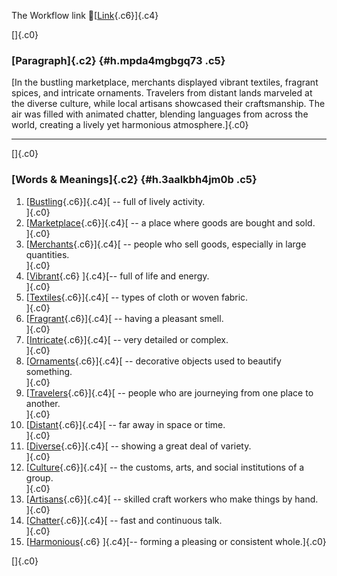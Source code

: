 The Workflow link
👏[[Link](https://www.google.com/url?q=http://www.google.com&sa=D&source=editors&ust=1761227266243997&usg=AOvVaw3RQmpJe051iQamfkqvtaQj){.c6}]{.c4}

[]{.c0}

### [Paragraph]{.c2} {#h.mpda4mgbgq73 .c5}

[In the bustling marketplace, merchants displayed vibrant textiles,
fragrant spices, and intricate ornaments. Travelers from distant lands
marveled at the diverse culture, while local artisans showcased their
craftsmanship. The air was filled with animated chatter, blending
languages from across the world, creating a lively yet harmonious
atmosphere.]{.c0}

------------------------------------------------------------------------

[]{.c0}

### [Words & Meanings]{.c2} {#h.3aalkbh4jm0b .c5}

1.  [[Bustling](https://www.google.com/url?q=http://www.google.com&sa=D&source=editors&ust=1761227266244609&usg=AOvVaw2m7pb5fG1udEFjTOruyxqQ){.c6}]{.c4}[ --
    full of lively activity.\
    ]{.c0}
2.  [[Marketplace](https://www.google.com/url?q=http://www.google.com&sa=D&source=editors&ust=1761227266244722&usg=AOvVaw353W-P3SL0pg7VGwIZUn3m){.c6}]{.c4}[ --
    a place where goods are bought and sold.\
    ]{.c0}
3.  [[Merchants](https://www.google.com/url?q=http://www.google.com&sa=D&source=editors&ust=1761227266244830&usg=AOvVaw3TK6XXEHBkwpGhwofdZHLh){.c6}]{.c4}[ --
    people who sell goods, especially in large quantities.\
    ]{.c0}
4.  [[Vibrant](https://www.google.com/url?q=http://www.google.com&sa=D&source=editors&ust=1761227266244952&usg=AOvVaw2E8SnKYOBHJy3n5N080yUH){.c6}
    ]{.c4}[-- full of life and energy.\
    ]{.c0}
5.  [[Textiles](https://www.google.com/url?q=http://www.google.com&sa=D&source=editors&ust=1761227266245043&usg=AOvVaw3FsMzMA6uyhYpK3wSJG2mq){.c6}]{.c4}[ --
    types of cloth or woven fabric.\
    ]{.c0}
6.  [[Fragrant](https://www.google.com/url?q=http://www.google.com&sa=D&source=editors&ust=1761227266245137&usg=AOvVaw33-bfPrZ1KPknr0lVUZwM0){.c6}]{.c4}[ --
    having a pleasant smell.\
    ]{.c0}
7.  [[Intricate](https://www.google.com/url?q=http://www.google.com&sa=D&source=editors&ust=1761227266245226&usg=AOvVaw2vq3YTczVmrdYZ968WWPSQ){.c6}]{.c4}[ --
    very detailed or complex.\
    ]{.c0}
8.  [[Ornaments](https://www.google.com/url?q=http://www.google.com&sa=D&source=editors&ust=1761227266245314&usg=AOvVaw3mpkqK_MXSLyBV9XlQ7N9S){.c6}]{.c4}[ --
    decorative objects used to beautify something.\
    ]{.c0}
9.  [[Travelers](https://www.google.com/url?q=http://www.google.com&sa=D&source=editors&ust=1761227266245422&usg=AOvVaw0oQi7NMFXmGdhj2JF5Uf5K){.c6}]{.c4}[ --
    people who are journeying from one place to another.\
    ]{.c0}
10. [[Distant](https://www.google.com/url?q=http://www.google.com&sa=D&source=editors&ust=1761227266245533&usg=AOvVaw1E36JlY8zkt5UBMd4WHAKH){.c6}]{.c4}[ --
    far away in space or time.\
    ]{.c0}
11. [[Diverse](https://www.google.com/url?q=http://www.google.com&sa=D&source=editors&ust=1761227266245627&usg=AOvVaw3gv7ULCgr8zyBYjkUUh0Z3){.c6}]{.c4}[ --
    showing a great deal of variety.\
    ]{.c0}
12. [[Culture](https://www.google.com/url?q=http://www.google.com&sa=D&source=editors&ust=1761227266245722&usg=AOvVaw04sSAuuNCAmkxh3KSb3_-J){.c6}]{.c4}[ --
    the customs, arts, and social institutions of a group.\
    ]{.c0}
13. [[Artisans](https://www.google.com/url?q=http://www.google.com&sa=D&source=editors&ust=1761227266245836&usg=AOvVaw2Acw-No-_L4w0yQYiuqWgL){.c6}]{.c4}[ --
    skilled craft workers who make things by hand.\
    ]{.c0}
14. [[Chatter](https://www.google.com/url?q=http://www.google.com&sa=D&source=editors&ust=1761227266245941&usg=AOvVaw15sapVcbZJKVQts0t41FjN){.c6}]{.c4}[ --
    fast and continuous talk.\
    ]{.c0}
15. [[Harmonious](https://www.google.com/url?q=http://www.google.com&sa=D&source=editors&ust=1761227266246031&usg=AOvVaw2Wjc6w8-WHZmGrAqH6pwKy){.c6}
    ]{.c4}[-- forming a pleasing or consistent whole.]{.c0}

[]{.c0}
